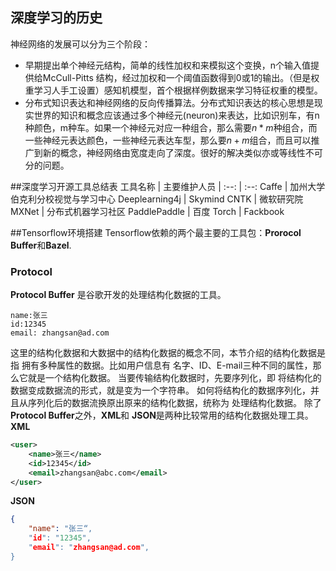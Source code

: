 ## 深度学习的历史
神经网络的发展可以分为三个阶段：  
* 早期提出单个神经元结构，简单的线性加权和来模拟这个变换，n个输入值提供给McCull-Pitts 结构，经过加权和一个阈值函数得到0或1的输出。（但是权重学习人手工设置）感知机模型，首个根据样例数据来学习特征权重的模型。
* 分布式知识表达和神经网络的反向传播算法。分布式知识表达的核心思想是现实世界的知识和概念应该通过多个神经元(neuron)来表达，比如识别车，有n种颜色，m种车。如果一个神经元对应一种组合，那么需要$n*m$种组合，而一些神经元表达颜色，一些神经元表达车型，那么要$n+m$组合，而且可以推广到新的概念，神经网络由宽度走向了深度。很好的解决类似亦或等线性不可分的问题。

##深度学习开源工具总结表
工具名称 | 主要维护人员 | 
:--: | :--:
Caffe | 加州大学伯克利分校视觉与学习中心
Deeplearning4j | Skymind
CNTK | 微软研究院
MXNet | 分布式机器学习社区
PaddlePaddle | 百度
Torch | Fackbook

##Tensorflow环境搭建
Tensorflow依赖的两个最主要的工具包：**Prorocol Buffer**和**Bazel**.

### Protocol
**Protocol Buffer** 是谷歌开发的处理结构化数据的工具。
```
name:张三
id:12345
email: zhangsan@ad.com
``` 
这里的结构化数据和大数据中的结构化数据的概念不同，本节介绍的结构化数据是指 拥有多种属性的数据。比如用户信息有 名字、ID、E-mail三种不同的属性，那么它就是一个结构化数据。
当要传输结构化数据时，先要序列化，即 将结构化的数据变成数据流的形式，就是变为一个字符串。 如何将结构化的数据序列化，并且从序列化后的数据流换原出原来的结构化数据，统称为 处理结构化数据。
除了**Protocol Buffer**之外，**XML**和 **JSON**是两种比较常用的结构化数据处理工具。
**XML**
```xml
<user>
    <name>张三</name>
    <id>12345</id>
    <email>zhangsan@abc.com</email>
</user>
```
**JSON**
```json
{
    "name": "张三“,
    "id": "12345",
    "email": "zhangsan@ad.com",
}
```
